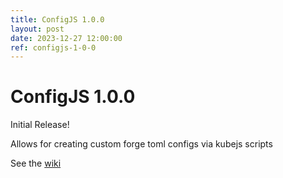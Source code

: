 ```yaml
---
title: ConfigJS 1.0.0
layout: post
date: 2023-12-27 12:00:00
ref: configjs-1-0-0
---
```


# ConfigJS 1.0.0

Initial Release!

Allows for creating custom forge toml configs via kubejs scripts

See the [wiki](/configjs/1.20.1/)
